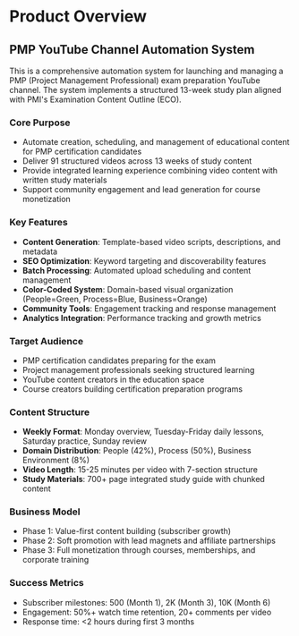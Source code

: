 # Product Overview

## PMP YouTube Channel Automation System

This is a comprehensive automation system for launching and managing a PMP (Project Management Professional) exam preparation YouTube channel. The system implements a structured 13-week study plan aligned with PMI's Examination Content Outline (ECO).

### Core Purpose
- Automate creation, scheduling, and management of educational content for PMP certification candidates
- Deliver 91 structured videos across 13 weeks of study content
- Provide integrated learning experience combining video content with written study materials
- Support community engagement and lead generation for course monetization

### Key Features
- **Content Generation**: Template-based video scripts, descriptions, and metadata
- **SEO Optimization**: Keyword targeting and discoverability features
- **Batch Processing**: Automated upload scheduling and content management
- **Color-Coded System**: Domain-based visual organization (People=Green, Process=Blue, Business=Orange)
- **Community Tools**: Engagement tracking and response management
- **Analytics Integration**: Performance tracking and growth metrics

### Target Audience
- PMP certification candidates preparing for the exam
- Project management professionals seeking structured learning
- YouTube content creators in the education space
- Course creators building certification preparation programs

### Content Structure
- **Weekly Format**: Monday overview, Tuesday-Friday daily lessons, Saturday practice, Sunday review
- **Domain Distribution**: People (42%), Process (50%), Business Environment (8%)
- **Video Length**: 15-25 minutes per video with 7-section structure
- **Study Materials**: 700+ page integrated study guide with chunked content

### Business Model
- Phase 1: Value-first content building (subscriber growth)
- Phase 2: Soft promotion with lead magnets and affiliate partnerships
- Phase 3: Full monetization through courses, memberships, and corporate training

### Success Metrics
- Subscriber milestones: 500 (Month 1), 2K (Month 3), 10K (Month 6)
- Engagement: 50%+ watch time retention, 20+ comments per video
- Response time: <2 hours during first 3 months
